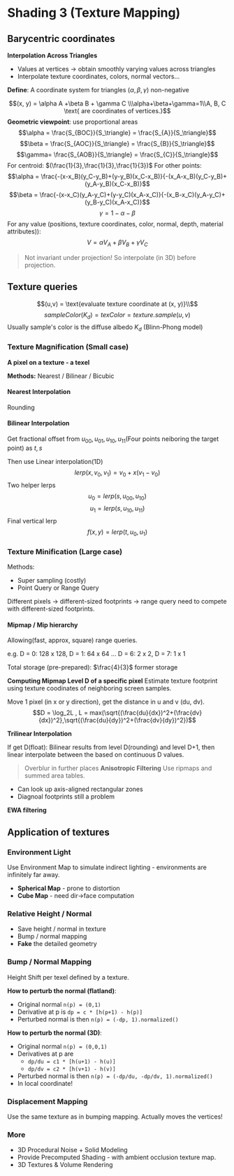# Shading 3 (Texture Mapping)
## Barycentric coordinates
**Interpolation Across Triangles**
* Values at vertices -> obtain smoothly varying values across triangles
* Interpolate texture coordinates, colors, normal vectors...

**Define**: A coordinate system for triangles $(\alpha, \beta, \gamma)$ non-negative

$$(x, y) = \alpha A +\beta B + \gamma C \\\alpha+\beta+\gamma=1\\A, B, C \text{ are coordinates of vertices.}$$
**Geometric viewpoint**: use proportional areas
$$\alpha = \frac{S_{BOC}}{S_\triangle} = \frac{S_{A}}{S_\triangle}$$
$$\beta = \frac{S_{AOC}}{S_\triangle} = \frac{S_{B}}{S_\triangle}$$
$$\gamma= \frac{S_{AOB}}{S_\triangle} = \frac{S_{C}}{S_\triangle}$$
For centroid: $(\frac{1}{3},\frac{1}{3},\frac{1}{3})$
For other points:
$$\alpha = \frac{-(x-x_B)(y_C-y_B)+(y-y_B)(x_C-x_B)}{-(x_A-x_B)(y_C-y_B)+(y_A-y_B)(x_C-x_B)}$$
$$\beta = \frac{-(x-x_C)(y_A-y_C)+(y-y_C)(x_A-x_C)}{-(x_B-x_C)(y_A-y_C)+(y_B-y_C)(x_A-x_C)}$$
$$\gamma = 1- \alpha -\beta$$
For any value (positions, texture coordinates, color, normal, depth, material attributes)):
$$V = \alpha V_A + \beta V_B +\gamma V_C$$
> Not invariant under projection! So interpolate (in 3D) before projection.
## Texture queries
$$(u,v) = \text{evaluate texture coordinate at (x, y)}\\$$
$$sampleColor(K_d) = texColor = texture.sample(u,v)$$
Usually sample's color is the diffuse albedo $K_d$ (Blinn-Phong model)
### Texture Magnification (Small case)
**A pixel on a texture - a texel**

**Methods:** Nearest / Bilinear / Bicubic
#### Nearest Interpolation 
Rounding
#### Bilinear Interpolation
Get fractional offset from $u_{00},u_{01},u_{10},u_{11}$(Four points neiboring the target point) as $t, s$

Then use Linear interpolation(1D)
$$lerp(x, v_0, v_1) = v_0 + x(v_1-v_0)$$
Two helper lerps
$$u_0 = lerp(s,u_{00}, u_{10})$$
$$u_1 = lerp(s,u_{10}, u_{11})$$
Final vertical lerp
$$f(x, y) = lerp(t, u_0, u_{1})$$

### Texture Minification (Large case)
Methods:
* Super sampling (costly)
* Point Query or Range Query
  
Different pixels -> different-sized footprints -> range query need to compete with different-sized footprints.

#### Mipmap / Mip hierarchy
Allowing(fast, approx, square) range queries.

e.g. D = 0: 128 x 128, D = 1: 64 x 64 ... D = 6: 2 x 2, D = 7: 1 x 1

Total storage (pre-prepared): $\frac{4}{3}$ former storage 

**Computing Mipmap Level D of a specific pixel**
Estimate texture footprint using texture coodinates of neighboring screen samples.

Move 1 pixel (in x or y direction), get the distance in u and v (du, dv).
$$D = \log_2L , L = max(\sqrt{(\frac{du}{dx})^2+(\frac{dv}{dx})^2},\sqrt{(\frac{du}{dy})^2+(\frac{dv}{dy})^2})$$

**Trilinear Interpolation**

If get D(float):
Bilinear results from level D(rounding) and level D+1, then linear interpolate between the based on continuous D values.

> Overblur in further places
**Anisotropic Filtering**
Use ripmaps and summed area tables.
* Can look up axis-aligned rectangular zones
* Diagnoal footprints still a problem

**EWA filtering**

## Application of textures
### Environment Light
Use Environment Map to simulate indirect lighting - environments are infinitely far away.

* **Spherical Map** - prone to distortion
* **Cube Map** - need dir->face computation

### Relative Height / Normal
* Save height / normal in texture
* Bump / normal mapping
* **Fake** the detailed geometry

### Bump / Normal Mapping
Height Shift per texel defined by a texture.

**How to perturb the normal (flatland)**:
* Original normal $\texttt{n(p) = (0,1)}$
* Derivative at p is $\texttt{dp = c * [h(p+1) - h(p)]}$
* Perturbed normal is then $\texttt{n(p) = (-dp, 1).normalized()}$

**How to perturb the normal (3D)**:
* Original normal $\texttt{n(p) = (0,0,1)}$
* Derivatives at p are
  * $\texttt{dp/du = c1 * [h(u+1) - h(u)]}$
  * $\texttt{dp/dv = c2 * [h(v+1) - h(v)]}$
* Perturbed normal is then $\texttt{n(p) = (-dp/du, -dp/dv, 1).normalized()}$
* In local coordinate!

### Displacement Mapping
Use the same texture as in bumping mapping.
Actually moves the vertices!

### More
* 3D Procedural Noise + Solid Modeling
* Provide Precomputed Shading - with ambient occlusion texture map.
* 3D Textures & Volume Rendering